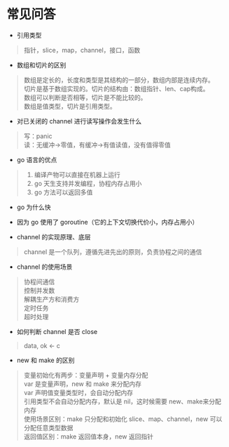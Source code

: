 # 常见问答

- 引用类型
> 指针，slice，map，channel，接口，函数

- 数组和切片的区别
> 数组是定长的，长度和类型是其结构的一部分，数组内部是连续内存。  
> 切片是基于数组实现的。切片的结构由：数组指针、len、cap构成。  
> 数组可以判断是否相等，切片是不能比较的。  
> 数组是值类型，切片是引用类型。

- 对已关闭的 channel 进行读写操作会发生什么
> 写：panic  
> 读：无缓冲->零值，有缓冲->有值读值，没有值得零值

- go 语言的优点
> 1. 编译产物可以直接在机器上运行  
> 2. go 天生支持并发编程，协程内存占用小  
> 3. go 方法可以返回多值

- go 为什么快
- 因为 go 使用了 goroutine（它的上下文切换代价小，内存占用小）

- channel 的实现原理、底层
> channel 是一个队列，遵循先进先出的原则，负责协程之间的通信

- channel 的使用场景
> 协程间通信  
> 控制并发数  
> 解耦生产方和消费方  
> 定时任务  
> 超时处理

- 如何判断 channel 是否 close
> data, ok <- c

- new 和 make 的区别
> 变量初始化有两步：变量声明 + 变量内存分配  
> var 是变量声明，new 和 make 来分配内存  
> var 声明值变量类型时，会自动分配内存  
> 引用类型不会自动分配内存，默认是 nil，这时候需要 new、make来分配内存  
> 使用场景区别：make 只分配和初始化 slice、map、channel，new 可以分配任意类型数据  
> 返回值区别：make 返回值本身，new 返回指针
